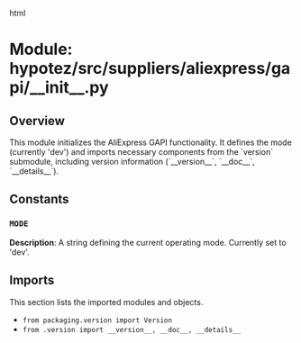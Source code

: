 html
<h1>Module: hypotez/src/suppliers/aliexpress/gapi/__init__.py</h1>

<h2>Overview</h2>
<p>This module initializes the AliExpress GAPI functionality. It defines the mode (currently 'dev') and imports necessary components from the `version` submodule, including version information (`__version__`, `__doc__`, `__details__`).</p>

<h2>Constants</h2>

<h3><code>MODE</code></h3>

<p><strong>Description</strong>:  A string defining the current operating mode. Currently set to 'dev'.</p>

<h2>Imports</h2>

<p>This section lists the imported modules and objects.</p>

<ul>
  <li><code>from packaging.version import Version</code></li>
  <li><code>from .version import __version__, __doc__, __details__</code></li>
</ul>